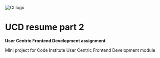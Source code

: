 ![CI logo](https://codeinstitute.s3.amazonaws.com/fullstack/ci_logo_small.png)

# UCD resume part 2

**User Centric Frontend Development assignment**

Mini project for Code Institute User Centric Frontend Development module 

